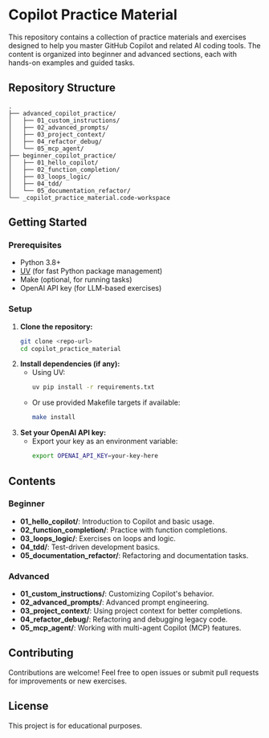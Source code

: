 # Copilot Practice Material

This repository contains a collection of practice materials and exercises designed to help you master GitHub Copilot and related AI coding tools. The content is organized into beginner and advanced sections, each with hands-on examples and guided tasks.

## Repository Structure

```
.
├── advanced_copilot_practice/
│   ├── 01_custom_instructions/
│   ├── 02_advanced_prompts/
│   ├── 03_project_context/
│   ├── 04_refactor_debug/
│   └── 05_mcp_agent/
├── beginner_copilot_practice/
│   ├── 01_hello_copilot/
│   ├── 02_function_completion/
│   ├── 03_loops_logic/
│   ├── 04_tdd/
│   └── 05_documentation_refactor/
└── _copilot_practice_material.code-workspace
```

## Getting Started

### Prerequisites
- Python 3.8+
- [UV](https://github.com/astral-sh/uv) (for fast Python package management)
- Make (optional, for running tasks)
- OpenAI API key (for LLM-based exercises)

### Setup
1. **Clone the repository:**
   ```bash
   git clone <repo-url>
   cd copilot_practice_material
   ```
2. **Install dependencies (if any):**
   - Using UV:
     ```bash
     uv pip install -r requirements.txt
     ```
   - Or use provided Makefile targets if available:
     ```bash
     make install
     ```
3. **Set your OpenAI API key:**
   - Export your key as an environment variable:
     ```bash
     export OPENAI_API_KEY=your-key-here
     ```

## Contents

### Beginner
- **01_hello_copilot/**: Introduction to Copilot and basic usage.
- **02_function_completion/**: Practice with function completions.
- **03_loops_logic/**: Exercises on loops and logic.
- **04_tdd/**: Test-driven development basics.
- **05_documentation_refactor/**: Refactoring and documentation tasks.

### Advanced
- **01_custom_instructions/**: Customizing Copilot's behavior.
- **02_advanced_prompts/**: Advanced prompt engineering.
- **03_project_context/**: Using project context for better completions.
- **04_refactor_debug/**: Refactoring and debugging legacy code.
- **05_mcp_agent/**: Working with multi-agent Copilot (MCP) features.

## Contributing
Contributions are welcome! Feel free to open issues or submit pull requests for improvements or new exercises.

## License
This project is for educational purposes.
